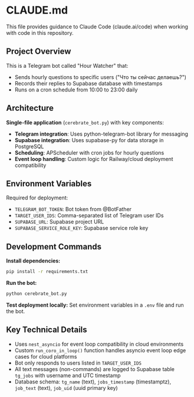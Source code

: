 # CLAUDE.md

This file provides guidance to Claude Code (claude.ai/code) when working with code in this repository.

## Project Overview

This is a Telegram bot called "Hour Watcher" that:
- Sends hourly questions to specific users ("Что ты сейчас делаешь?")
- Records their replies to Supabase database with timestamps
- Runs on a cron schedule from 10:00 to 23:00 daily

## Architecture

**Single-file application** (`cerebrate_bot.py`) with key components:
- **Telegram integration**: Uses python-telegram-bot library for messaging
- **Supabase integration**: Uses supabase-py for data storage in PostgreSQL
- **Scheduling**: APScheduler with cron jobs for hourly questions
- **Event loop handling**: Custom logic for Railway/cloud deployment compatibility

## Environment Variables

Required for deployment:
- `TELEGRAM_BOT_TOKEN`: Bot token from @BotFather
- `TARGET_USER_IDS`: Comma-separated list of Telegram user IDs
- `SUPABASE_URL`: Supabase project URL
- `SUPABASE_SERVICE_ROLE_KEY`: Supabase service role key

## Development Commands

**Install dependencies:**
```bash
pip install -r requirements.txt
```

**Run the bot:**
```bash
python cerebrate_bot.py
```

**Test deployment locally:**
Set environment variables in a `.env` file and run the bot.

## Key Technical Details

- Uses `nest_asyncio` for event loop compatibility in cloud environments
- Custom `run_coro_in_loop()` function handles asyncio event loop edge cases for cloud platforms
- Bot only responds to users listed in `TARGET_USER_IDS`
- All text messages (non-commands) are logged to Supabase table `tg_jobs` with username and UTC timestamp
- Database schema: `tg_name` (text), `jobs_timestamp` (timestamptz), `job_text` (text), `job_uid` (uuid primary key)
